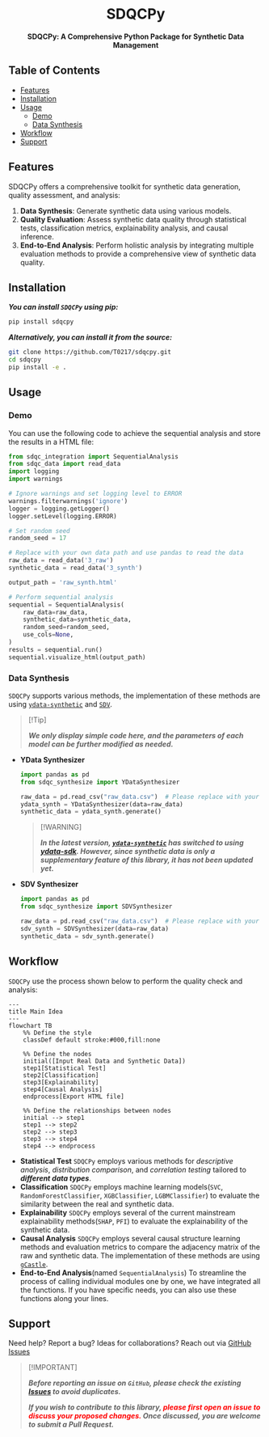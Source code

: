 <h1 align="center">SDQCPy</h1>
<p align="center"><strong>SDQCPy: A Comprehensive Python Package for Synthetic Data Management</strong></p>

## Table of Contents

- [Features](#features)
- [Installation](#installation) 
- [Usage](#usage)
    - [Demo](#demo)
    - [Data Synthesis](#data-synthesis)
- [Workflow](#workflow)
- [Support](#support)

## Features

SDQCPy offers a comprehensive toolkit for synthetic data generation, quality assessment, and analysis:

1. **Data Synthesis**: Generate synthetic data using various models.
2. **Quality Evaluation**: Assess synthetic data quality through statistical tests, classification metrics, explainability analysis, and causal inference.
3. **End-to-End Analysis**: Perform holistic analysis by integrating multiple evaluation methods to provide a comprehensive view of synthetic data quality.

## Installation
***You can install `SDQCPy` using pip:***

```bash
pip install sdqcpy
```
***Alternatively, you can install it from the source:***

```bash
git clone https://github.com/T0217/sdqcpy.git
cd sdqcpy
pip install -e .
```

## Usage

### Demo

You can use the following code to achieve the sequential analysis and store the results in a HTML file:

```python
from sdqc_integration import SequentialAnalysis
from sdqc_data import read_data
import logging
import warnings

# Ignore warnings and set logging level to ERROR
warnings.filterwarnings('ignore')
logger = logging.getLogger()
logger.setLevel(logging.ERROR)

# Set random seed
random_seed = 17

# Replace with your own data path and use pandas to read the data
raw_data = read_data('3_raw')
synthetic_data = read_data('3_synth')

output_path = 'raw_synth.html'

# Perform sequential analysis
sequential = SequentialAnalysis(
    raw_data=raw_data,
    synthetic_data=synthetic_data,
    random_seed=random_seed,
    use_cols=None,
)
results = sequential.run()
sequential.visualize_html(output_path)
```

### Data Synthesis

`SDQCPy` supports various methods, the implementation of these methods are using [`ydata-synthetic`](https://github.com/ydataai/ydata-synthetic) and [`SDV`](https://github.com/sdv-dev/SDV).

>   [!Tip]
>
>   ***We only display simple code here, and the parameters of each model can be further modified as needed.***

-   **YData Synthesizer**

    ```python
    import pandas as pd
    from sdqc_synthesize import YDataSynthesizer
    
    raw_data = pd.read_csv("raw_data.csv")  # Please replace with your own data path
    ydata_synth = YDataSynthesizer(data=raw_data)
    synthetic_data = ydata_synth.generate()
    ```
    
    >   [!WARNING]
    >
    >   ***In the latest version, [`ydata-synthetic`](https://github.com/ydataai/ydata-synthetic) has switched to using [ydata-sdk](https://github.com/ydataai/ydata-sdk). However, since synthetic data is only a supplementary feature of this library, it has not been updated yet.***

- **SDV Synthesizer**

    ```python
    import pandas as pd
    from sdqc_synthesize import SDVSynthesizer
    
    raw_data = pd.read_csv("raw_data.csv")  # Please replace with your own data path
    sdv_synth = SDVSynthesizer(data=raw_data)
    synthetic_data = sdv_synth.generate()
    ```

## Workflow
`SDQCPy` use the process shown below to perform the quality check and analysis:
```mermaid
---
title Main Idea
---
flowchart TB
	%% Define the style
	classDef default stroke:#000,fill:none

	%% Define the nodes
	initial([Input Real Data and Synthetic Data])
	step1[Statistical Test]
	step2[Classification]
	step3[Explainability]
	step4[Causal Analysis]
	endprocess[Export HTML file]

    %% Define the relationships between nodes
    initial --> step1
    step1 --> step2
    step2 --> step3
    step3 --> step4
    step4 --> endprocess
```

- **Statistical Test**
`SDQCPy` employs various methods for *descriptive analysis*, *distribution comparison*, and *correlation testing* tailored to ***different data types***.
- **Classification**
`SDQCPy` employs machine learning models(`SVC`, `RandomForestClassifier`, `XGBClassifier`, `LGBMClassifier`) to evaluate the similarity between the real and synthetic data.
- **Explainability**
`SDQCPy` employs several of the current mainstream explainability methods(`SHAP`, `PFI`) to evaluate the explainability of the synthetic data.
- **Causal Analysis**
`SDQCPy` employs several causal structure learning methods and evaluation metrics to compare the adjacency matrix of the raw and synthetic data. The implementation of these methods are using [`gCastle`](https://github.com/huawei-noah/trustworthyAI/tree/master/gcastle).
- **End-to-End Analysis**(named `SequentialAnalysis`)
To streamline the process of calling individual modules one by one, we have integrated all the functions. If you have specific needs, you can also use these functions along your lines.

## Support

Need help? Report a bug? Ideas for collaborations? Reach out via [GitHub Issues](https://github.com/T0217/sdqcpy/issues)

>   [!IMPORTANT]
>
>   ***Before reporting an issue on `GitHub`, please check the existing [Issues](https://github.com/T0217/sdqcpy/issues) to avoid duplicates.***
>
>   ***If you wish to contribute to this library, <span style="color: red;">please first open an issue to discuss your proposed changes.</span> Once discussed, you are welcome to submit a Pull Request.***
